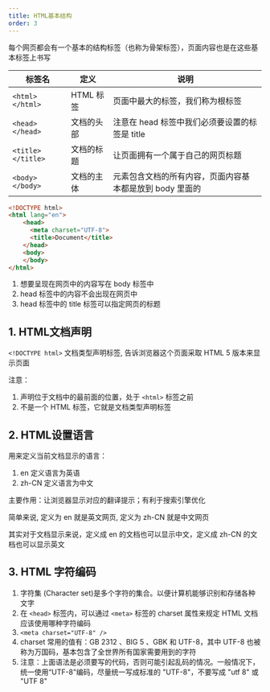 ```yaml
---
title: HTML基本结构
order: 3
---
```


每个网页都会有一个基本的结构标签（也称为骨架标签），页面内容也是在这些基本标签上书写

|标签名|定义|说明|
|---|---|---|
| `<html></html>` |HTML 标签|页面中最大的标签，我们称为根标签|
| `<head></head>` |文档的头部|注意在 head 标签中我们必须要设置的标签是 title|
| `<title></title>` |文档的标题|让页面拥有一个属于自己的网页标题|
| `<body></body>` |文档的主体|元素包含文档的所有内容，页面内容基本都是放到 body 里面的|

```html
<!DOCTYPE html>
<html lang="en">
	<head>
	  <meta charset="UTF-8">
	  <title>Document</title>
	</head>
	<body>
	</body>
</html>
```

1. 想要呈现在网页中的内容写在 body 标签中
2. head 标签中的内容不会出现在网页中
3. head 标签中的 title 标签可以指定网页的标题

## 1. HTML文档声明

`<!DOCTYPE html>`  文档类型声明标签, 告诉浏览器这个页面采取 HTML 5 版本来显示页面

注意：
1. 声明位于文档中的最前面的位置，处于 `<html>` 标签之前
2. 不是一个 HTML 标签，它就是文档类型声明标签

## 2. HTML设置语言

用来定义当前文档显示的语言：
1. en 定义语言为英语
2. zh-CN 定义语言为中文

主要作用：让浏览器显示对应的翻译提示；有利于搜索引擎优化

简单来说, 定义为 en 就是英文网页, 定义为 zh-CN 就是中文网页

其实对于文档显示来说，定义成 en 的文档也可以显示中文，定义成 zh-CN 的文档也可以显示英文

## 3. HTML 字符编码

1. 字符集 (Character set)是多个字符的集合。以便计算机能够识别和存储各种文字
2. 在 `<head>` 标签内，可以通过 `<meta>` 标签的 charset 属性来规定 HTML 文档应该使用哪种字符编码
3. `<meta charset="UTF-8" />`
4. charset 常用的值有：GB 2312 、BIG 5 、GBK 和 UTF-8，其中 UTF-8 也被称为万国码，基本包含了全世界所有国家需要用到的字符
5. 注意：上面语法是必须要写的代码，否则可能引起乱码的情况。一般情况下，统一使用“UTF-8”编码，尽量统一写成标准的 "UTF-8"，不要写成  "utf 8" 或 "UTF 8"